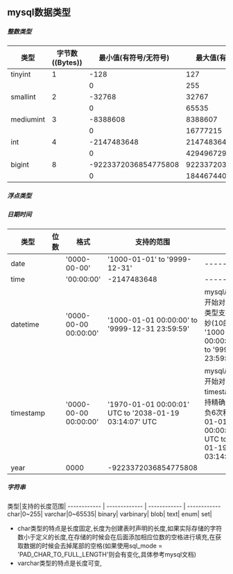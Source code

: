 ## mysql数据类型

##### 整数类型
类型 | 	字节数((Bytes)) | 最小值(有符号/无符号)|最大值(有符号/无符号)
------------ | ------------- | ------------ | ------------
tinyint   | 1 | -128                 | 127
          |   |  0                   | 255
smallint  | 2 | -32768               | 	32767
          |   | 0 	                 | 65535
mediumint | 3 | -8388608             | 8388607
          |   | 0                    |16777215
int       | 4 | -2147483648          | 2147483647
          |   | 0                    |4294967295
bigint    | 8 | -9223372036854775808 | 9223372036854775807
          |   |  0                   | 	18446744073709551615



##### 浮点类型


##### 日期时间
类型 | 位数|	格式 | 支持的范围 | 备注
------------ |------------ | ------------- | ------------ |------------
date         |             |'0000-00-00'          | '1000-01-01' to '9999-12-31'                           |------------
time         |             |'00:00:00'            | -2147483648                                            |------------
datetime     |             |'0000-00-00 00:00:00' | '1000-01-01 00:00:00' to '9999-12-31 23:59:59'         | mysql从5.6.4版本开始对于datetime类型支持精确到微妙(10的负6次秒) '1000-01-01 00:00:00.000000' to '9999-12-31 23:59:59.999999'
timestamp    |             |'0000-00-00 00:00:00' | '1970-01-01 00:00:01' UTC to '2038-01-19 03:14:07' UTC | mysql从5.6.4版本开始对于timestamp类型支持精确到微妙(10的负6次秒) '1970-01-01 00:00:01.000000' UTC to '2038-01-19 03:14:07.999999'
year         |             |0000                  | -9223372036854775808                                   |







##### 字符串
类型|支持的长度范围|
------------ | ------------- | ------------ | ------------
char|0~255|
varchar|0~65535|
binary|
varbinary|
blob|
text|
enum|
set|

- char类型的特点是长度固定,长度为创建表时声明的长度,如果实际存储的字符数小于定义的长度,在存储的时候会在后面添加相应位数的空格进行填充,在获取数据的时候会去掉尾部的空格(如果使用sql_mode = 'PAD_CHAR_TO_FULL_LENGTH'则会有变化,具体参考mysql文档)
- varchar类型的特点是长度可变,





